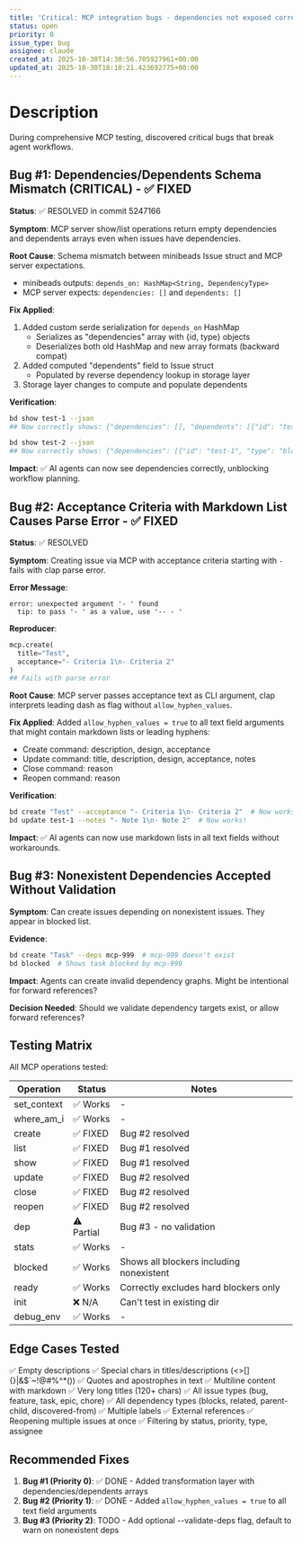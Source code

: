 ```yaml
---
title: 'Critical: MCP integration bugs - dependencies not exposed correctly'
status: open
priority: 0
issue_type: bug
assignee: claude
created_at: 2025-10-30T14:30:56.705927961+00:00
updated_at: 2025-10-30T18:10:21.423692775+00:00
---
```


# Description

During comprehensive MCP testing, discovered critical bugs that break agent workflows.

## Bug #1: Dependencies/Dependents Schema Mismatch (CRITICAL) - ✅ FIXED

**Status**: ✅ RESOLVED in commit 5247166

**Symptom**: MCP server show/list operations return empty dependencies and dependents arrays even when issues have dependencies.

**Root Cause**: Schema mismatch between minibeads Issue struct and MCP server expectations.
- minibeads outputs: `depends_on: HashMap<String, DependencyType>`
- MCP server expects: `dependencies: []` and `dependents: []`

**Fix Applied**:
1. Added custom serde serialization for `depends_on` HashMap
   - Serializes as "dependencies" array with {id, type} objects
   - Deserializes both old HashMap and new array formats (backward compat)
2. Added computed "dependents" field to Issue struct
   - Populated by reverse dependency lookup in storage layer
3. Storage layer changes to compute and populate dependents

**Verification**:
```bash
bd show test-1 --json
## Now correctly shows: {"dependencies": [], "dependents": [{"id": "test-2", "type": "blocks"}]}

bd show test-2 --json
## Now correctly shows: {"dependencies": [{"id": "test-1", "type": "blocks"}], "dependents": []}
```

**Impact**: ✅ AI agents can now see dependencies correctly, unblocking workflow planning.

## Bug #2: Acceptance Criteria with Markdown List Causes Parse Error - ✅ FIXED

**Status**: ✅ RESOLVED

**Symptom**: Creating issue via MCP with acceptance criteria starting with `- ` fails with clap parse error.

**Error Message**:
```
error: unexpected argument '- ' found
  tip: to pass '- ' as a value, use '-- - '
```

**Reproducer**:
```python
mcp.create(
  title="Test",
  acceptance="- Criteria 1\n- Criteria 2"
)
## Fails with parse error
```

**Root Cause**: MCP server passes acceptance text as CLI argument, clap interprets leading dash as flag without `allow_hyphen_values`.

**Fix Applied**:
Added `allow_hyphen_values = true` to all text field arguments that might contain markdown lists or leading hyphens:
- Create command: description, design, acceptance
- Update command: title, description, design, acceptance, notes
- Close command: reason
- Reopen command: reason

**Verification**:
```bash
bd create "Test" --acceptance "- Criteria 1\n- Criteria 2"  # Now works!
bd update test-1 --notes "- Note 1\n- Note 2"  # Now works!
```

**Impact**: ✅ AI agents can now use markdown lists in all text fields without workarounds.

## Bug #3: Nonexistent Dependencies Accepted Without Validation

**Symptom**: Can create issues depending on nonexistent issues. They appear in blocked list.

**Evidence**:
```bash
bd create "Task" --deps mcp-999  # mcp-999 doesn't exist
bd blocked  # Shows task blocked by mcp-999
```

**Impact**: Agents can create invalid dependency graphs. Might be intentional for forward references?

**Decision Needed**: Should we validate dependency targets exist, or allow forward references?

## Testing Matrix

All MCP operations tested:

| Operation | Status | Notes |
|-----------|--------|-------|
| set_context | ✅ Works | - |
| where_am_i | ✅ Works | - |
| create | ✅ FIXED | Bug #2 resolved |
| list | ✅ FIXED | Bug #1 resolved |
| show | ✅ FIXED | Bug #1 resolved |
| update | ✅ FIXED | Bug #2 resolved |
| close | ✅ FIXED | Bug #2 resolved |
| reopen | ✅ FIXED | Bug #2 resolved |
| dep | ⚠️ Partial | Bug #3 - no validation |
| stats | ✅ Works | - |
| blocked | ✅ Works | Shows all blockers including nonexistent |
| ready | ✅ Works | Correctly excludes hard blockers only |
| init | ❌ N/A | Can't test in existing dir |
| debug_env | ✅ Works | - |

## Edge Cases Tested

✅ Empty descriptions
✅ Special chars in titles/descriptions (<>[]{}|&$`~!@#%^*())
✅ Quotes and apostrophes in text
✅ Multiline content with markdown
✅ Very long titles (120+ chars)
✅ All issue types (bug, feature, task, epic, chore)
✅ All dependency types (blocks, related, parent-child, discovered-from)
✅ Multiple labels
✅ External references
✅ Reopening multiple issues at once
✅ Filtering by status, priority, type, assignee

## Recommended Fixes

1. **Bug #1 (Priority 0)**: ✅ DONE - Added transformation layer with dependencies/dependents arrays
2. **Bug #2 (Priority 1)**: ✅ DONE - Added `allow_hyphen_values = true` to all text field arguments
3. **Bug #3 (Priority 2)**: TODO - Add optional --validate-deps flag, default to warn on nonexistent deps
